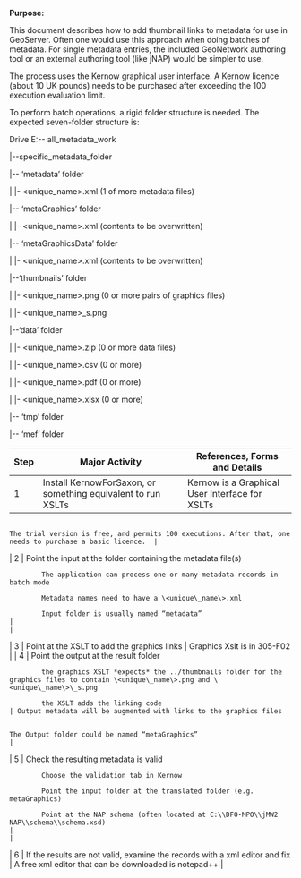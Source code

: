 ﻿**Purpose:**

This document describes how to add thumbnail links to metadata for use in GeoServer. Often one would use this approach when doing batches of metadata. For single metadata entries, the included GeoNetwork authoring tool or an external authoring tool (like jNAP) would be simpler to use.

The process uses the Kernow graphical user interface. A Kernow licence (about 10 UK pounds) needs to be purchased after exceeding the 100 execution evaluation limit.

To perform batch operations, a rigid folder structure is needed. The expected seven-folder structure is:

Drive E:-- all\_metadata\_work

|--specific\_metadata\_folder

|-- ‘metadata’ folder

| |- \<unique\_name\>.xml (1 of more metadata files)

|-- ‘metaGraphics’ folder

| |- \<unique\_name\>.xml (contents to be overwritten)

|-- ‘metaGraphicsData’ folder

| |- \<unique\_name\>.xml (contents to be overwritten)

|--‘thumbnails’ folder

| |- \<unique\_name\>.png (0 or more pairs of graphics files)

| |- \<unique\_name\>\_s.png

|--‘data’ folder

| |- \<unique\_name\>.zip (0 or more data files)

| |- \<unique\_name\>.csv (0 or more)

| |- \<unique\_name\>.pdf (0 or more)

| |- \<unique\_name\>.xlsx (0 or more)

|-- ‘tmp’ folder

|-- ‘mef’ folder

| **Step** | **Major Activity**                                                                                                                      | **References, Forms and Details**                                                                         |
|----------|-----------------------------------------------------------------------------------------------------------------------------------------|-----------------------------------------------------------------------------------------------------------|
| 1        | Install KernowForSaxon, or something equivalent to run XSLTs                                                                            | Kernow is a Graphical User Interface for XSLTs                                                            
                                                                                                                                                                                                                                                                 
                                                                                                                                                      The trial version is free, and permits 100 executions. After that, one needs to purchase a basic licence.  |
| 2        | Point the input at the folder containing the metadata file(s)                                                                           
                                                                                                                                                     
            The application can process one or many metadata records in batch mode                                                                   
                                                                                                                                                     
            Metadata names need to have a \<unique\_name\>.xml                                                                                       
                                                                                                                                                     
            Input folder is usually named “metadata”                                                                                                 |                                                                                                           |
| 3        | Point at the XSLT to add the graphics links                                                                                             | Graphics Xslt is in 305-F02                                                                               |
| 4        | Point the output at the result folder                                                                                                   
                                                                                                                                                     
            the graphics XSLT *expects* the ../thumbnails folder for the graphics files to contain \<unique\_name\>.png and \<unique\_name\>\_s.png  
                                                                                                                                                     
            the XSLT adds the linking code                                                                                                           | Output metadata will be augmented with links to the graphics files                                        
                                                                                                                                                                                                                                                                 
                                                                                                                                                      The Output folder could be named “metaGraphics”                                                            |
| 5        | Check the resulting metadata is valid                                                                                                   
                                                                                                                                                     
            Choose the validation tab in Kernow                                                                                                      
                                                                                                                                                     
            Point the input folder at the translated folder (e.g. metaGraphics)                                                                      
                                                                                                                                                     
            Point at the NAP schema (often located at C:\\DFO-MPO\\jMW2 NAP\\schema\\schema.xsd)                                                     |                                                                                                           |
| 6        | If the results are not valid, examine the records with a xml editor and fix                                                             | A free xml editor that can be downloaded is notepad++                                                     |
